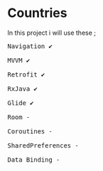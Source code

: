 # Countries
In this project i will use these ;
<pre>
Navigation ✔

MVVM ✔

Retrofit ✔

RxJava ✔

Glide ✔

Room -

Coroutines -

SharedPreferences -

Data Binding -
</pre>
